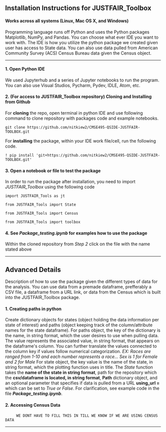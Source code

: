 ## Installation Instructions for JUSTFAIR_Toolbox


#### Works across all systems (Linux, Mac OS X, and Windows)

Programming language runs off Python and uses the Python packages Matplotlib, NumPy, and Pandas. You can choose what ever IDE you want to work with. The IDE is how you utilize the python package we created given user has access to State data. You can also use data pulled from American Community Survey (ACS) Census Bureau data given the Census object. 

--------------------------------------------------------------------------

#### 1. Open Python IDE 
    
We used Jupyterhub and a series of Jupyter notebooks to run the program. You can also use Visual Studios, Pycharm, Pydev, IDLE, Atom, etc.

#### 2. (For access to JUSTFAIR_Toolbox repository) Cloning and Installing from Github

For **cloning** the repo, open terminal in python IDE and use following command to clone repository with packages code and example notebooks. 
    
`git clone https://github.com/nitkiew2/CMSE495-QSIDE-JUSTFAIR-TOOLBOX.git`
              
For **installing** the package, within your IDE work file/cell, run the following code.
     
`! pip install 'git+https://github.com/nitkiew2/CMSE495-QSIDE-JUSTFAIR-TOOLBOX.git'`
    

#### 3. Open a notebook or file to test the package

In order to run the package after installation, you need to import *JUSTFAIR_Toolbox* using the following code 
    
`import JUSTFAIR_Tools as jt`

`from JUSTFAIR_Tools import State`

`from JUSTFAIR_Tools import Census`

`from JUSTFAIR_Tools import toolbox`


#### 4. See *Package_testing.ipynb* for examples how to use the package

Within the cloned repository from *Step 2* click on the file with the name stated above

----------------------------------------------------------------------------------------
    
    
## Advanced Details 

Description of how to use the package given the different types of data for the analysis. You can use data from a premade dataframe, prefferably a CSV file, a dataframe from a URL link, or data from the Census which is built into the JUSTFAIR_Toolbox package.

#### 1. Creating paths in python

Create dictionary objects for states (object holding the data information per state of interest) and paths (object keeping track of the column/attribute names for the state dataframe). For paths object, the key of the dictionary is the name, in string format, which the user desires to use when pulling data. The value represents the associated value, in string format, that appears on the dataframe's column. You can further translate the values connected to the column key if values follow numerical categorization. *EX: Races are ranged from 1-10 and each number represents a race... Sex is 1 for Female and 2 for Male* For state object, the key value is the name of the state, in string format, which the plotting function uses in title. The *State* function takes the **name of the state in string format**, path for the repository which the **csv/dataframe is located, in string format**, **Path** dictionary object, and an optional parameter that specifies if data is pulled from a URL **using_url =** which can be set to *True or False*. For clarification, see example code in the file ***Package_testing.ipynb***.

#### 2. Accessing Census Data

         WE DONT HAVE TO FILL THIS IN TILL WE KNOW IF WE ARE USING CENSUS DATA




-------------------------------------------------------------------------------------------------------------

